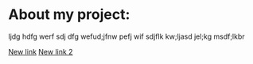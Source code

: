 <h1>About my project:</h1>
<p>ljdg hdfg werf sdj dfg wefud;jfnw pefj wif sdjflk kw;ljasd jel;kg msdf;lkbr</p>
<a href="w3schools.com">New link</a>
<a href="alaatv.ir">New link 2</a>
